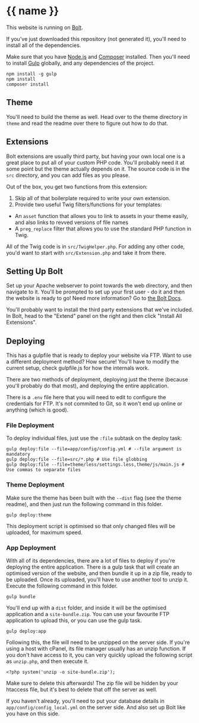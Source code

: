 # {{ name }}

This website is running on [Bolt](http://bolt.cm).

If you've just downloaded this repository (not generated it), you'll need to install all of the dependencies.

Make sure that you have [Node.js](https://nodejs.org/) and [Composer](https://getcomposer.org/) installed. Then you'll need to install [Gulp](http://gulpjs.org) globally, and any dependencies of the project.

    npm install -g gulp
    npm install
    composer install

## Theme

You'll need to build the theme as well. Head over to the theme directory in `theme` and read the readme over there to figure out how to do that.

## Extensions

Bolt extensions are usually third party, but having your own local one is a great place to put all of your custom PHP code. You'll probably need it at some point but the theme actually depends on it. The source code is in the `src` directory, and you can add files as you please.

Out of the box, you get two functions from this extension:

1. Skip all of that boilerplate required to write your own extension.
2. Provide two useful Twig filters/functions for your templates:
 - An `asset` function that allows you to link to assets in your theme easily, and also links to revved versions of file names
 - A `preg_replace` filter that allows you to use the standard PHP function in Twig.

All of the Twig code is in `src/TwigHelper.php`. For adding any other code, you'd want to start with `src/Extension.php` and take it from there.

## Setting Up Bolt

Set up your Apache webserver to point towards the web directory, and then navigate to it. You'll be prompted to set up your first user - do it and then the website is ready to go! Need more information? Go to [the Bolt Docs](http://docs.bolt.cm).

You'll probably want to install the third party extensions that we've included. In Bolt, head to the "Extend" panel on the right and then click "Install All Extensions".

## Deploying

This has a gulpfile that is ready to deploy your website via FTP. Want to use a different deployment method? How secure! You'll have to modify the current setup, check gulpfile.js for how the internals work.

There are two methods of deployment, deploying just the theme (because you'll probably do that most), and deploying the entire application.

There is a `.env` file here that you will need to edit to configure the credentials for FTP. It's not commited to Git, so it won't end up online or anything (which is good).

### File Deployment

To deploy individual files, just use the `:file` subtask on the deploy task:

```
gulp deploy:file --file=app/config/config.yml # --file argument is mandatory
gulp deploy:file --file=src/*.php # Use file globbing
gulp deploy:file --file=theme/less/settings.less,theme/js/main.js # Use commas to separate files
```

### Theme Deployment

Make sure the theme has been built with the `--dist` flag (see the theme readme), and then just run the following command in this folder.

    gulp deploy:theme

This deployment script is optimised so that only changed files will be uploaded, for maximum speed.

### App Deployment

With all of its dependencies, there are a lot of files to deploy if you're deploying the entire application. There is a gulp task that will create an optimised version of the website, and then bundle it up in a zip file, ready to be uploaded. Once its uploaded, you'll have to use another tool to unzip it. Execute the following command in this folder.

    gulp bundle

You'll end up with a `dist` folder, and inside it will be the optimised application and a `site-bundle.zip`. You can use your favourite FTP application to upload this, or you can use the gulp task.

    gulp deploy:app

Following this, the file will need to be unzipped on the server side. If you're using a host with cPanel, its file manager usually has an unzip function. If you don't have access to it, you can very quickly upload the following script as `unzip.php`, and then execute it.

    <?php system('unzip -o site-bundle.zip');

Make sure to delete this afterwards! The zip file will be hidden by your htaccess file, but it's best to delete that off the server as well.

If you haven't already, you'll need to put your database details in `app/config/config_local.yml` on the server side. And also set up Bolt like you have on this side.
